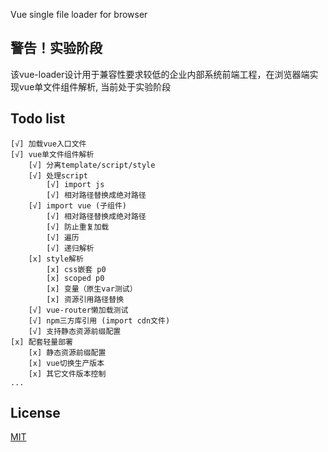 Vue single file loader for browser
## 警告！实验阶段
该vue-loader设计用于兼容性要求较低的企业内部系统前端工程，在浏览器端实现vue单文件组件解析, 当前处于实验阶段

## Todo list
```
[√] 加载vue入口文件  
[√] vue单文件组件解析
    [√] 分离template/script/style
    [√] 处理script
        [√] import js
        [√] 相对路径替换成绝对路径
    [√] import vue (子组件)
        [√] 相对路径替换成绝对路径    
        [√] 防止重复加载
        [√] 遍历
        [√] 递归解析
    [x] style解析
        [x] css嵌套 p0
        [x] scoped p0
        [x] 变量（原生var测试）
        [x] 资源引用路径替换
    [√] vue-router懒加载测试
    [√] npm三方库引用 (import cdn文件)
    [√] 支持静态资源前缀配置
[x] 配套轻量部署
    [x] 静态资源前缀配置
    [x] vue切换生产版本
    [x] 其它文件版本控制
...
```
## License
[MIT](http://opensource.org/licenses/MIT)
